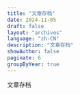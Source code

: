 ```yaml
---
title: "文章存档"
date: 2024-11-05
draft: false
layout: "archives"
language: "zh-CN"
description: "文章存档"
showAuthor: false
paginate: 6
groupByYear: true
---
```


文章存档